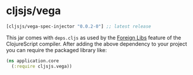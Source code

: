# cljsjs/vega

[](dependency)
```clojure
[cljsjs/vega-spec-injector "0.0.2-0"] ;; latest release
```
[](/dependency)

This jar comes with `deps.cljs` as used by the [Foreign Libs][flibs] feature
of the ClojureScript compiler. After adding the above dependency to your project
you can require the packaged library like:

```clojure
(ns application.core
  (:require cljsjs.vega))
```

[flibs]: https://clojurescript.org/reference/packaging-foreign-deps
